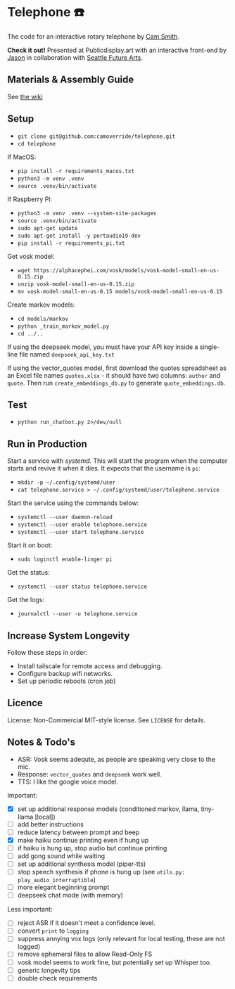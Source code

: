# Telephone ☎️ 

The code for an interactive rotary telephone by [Cam Smith](https://smith.cam/).

**Check it out!** Presented at Publicdisplay.art with an interactive front-end by [Jason]() in collaboration with [Seattle Future Arts](https://www.futurearts.co/).


## Materials & Assembly Guide

See [the wiki](https://github.com/camoverride/telephone/wiki)


## Setup

- `git clone git@github.com:camoverride/telephone.git`
- `cd telephone`

If MacOS:

- `pip install -r requirements_macos.txt`
- `python3 -m venv .venv`
- `source .venv/bin/activate`

If Raspberry Pi:

- `python3 -m venv .venv --system-site-packages`
- `source .venv/bin/activate`
- `sudo apt-get update`
- `sudo apt-get install -y portaudio19-dev`
- `pip install -r requirements_pi.txt`


Get vosk model:

- `wget https://alphacephei.com/vosk/models/vosk-model-small-en-us-0.15.zip`
- `unzip vosk-model-small-en-us-0.15.zip`
- `mv vosk-model-small-en-us-0.15 models/vosk-model-small-en-us-0.15`

Create markov models:

- `cd models/markov`
- `python _train_markov_model.py`
- `cd ../..`

If using the deepseek model, you must have your API key inside a single-line file named `deepseek_api_key.txt`

If using the vector_quotes model, first download the quotes spreadsheet as an Excel file names `quotes.xlsx` - it should have two columns: `author` and `quote`. Then run `create_embeddings_db.py` to generate `quote_embeddings.db`.


## Test

- `python run_chatbot.py 2>/dev/null`


## Run in Production

Start a service with *systemd*. This will start the program when the computer starts and revive it when it dies. It expects that the username is `pi`:

- `mkdir -p ~/.config/systemd/user`
- `cat telephone.service > ~/.config/systemd/user/telephone.service`

Start the service using the commands below:

- `systemctl --user daemon-reload`
- `systemctl --user enable telephone.service`
- `systemctl --user start telephone.service`

Start it on boot:

- `sudo loginctl enable-linger pi`

Get the status:

- `systemctl --user status telephone.service`


Get the logs:

- `journalctl --user -u telephone.service`


## Increase System Longevity

Follow these steps in order:

- Install tailscale for remote access and debugging.
- Configure backup wifi networks.
- Set up periodic reboots (cron job)


## Licence

License: Non-Commercial MIT-style license. See `LICENSE` for details.


## Notes & Todo's

- ASR: Vosk seems adequte, as people are speaking very close to the mic.
- Response: `vector_quotes` and `deepseek` work well.
- TTS: I like the google voice model.


Important:

- [X] set up additional response models (conditioned markov, llama, tiny-llama [local])
- [ ] add better instructions
- [ ] reduce latency between prompt and beep
- [X] make haiku continue printing even if hung up
- [ ] if haiku is hung up, stop audio but continue printing
- [ ] add gong sound while waiting
- [ ] set up additional synthesis model (piper-tts)
- [ ] stop speech synthesis if phone is hung up (see `utils.py: play_audio_interruptible`)
- [ ] more elegant beginning prompt
- [ ] deepseek chat mode (with memory)

Less important:

- [ ] reject ASR if it doesn't meet a confidence level.
- [ ] convert `print` to `logging`
- [ ] suppress annying vox logs (only relevant for local testing, these are not logged)
- [ ] remove ephemeral files to allow Read-Only FS
- [ ] vosk model seems to work fine, but potentially set up Whisper too.
- [ ] generic longevity tips
- [ ] double check requirements
